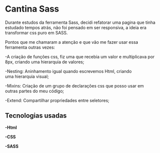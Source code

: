 
# Cantina Sass

Durante estudos da ferramenta Sass, decidi refatorar uma
pagina que tinha estudado tempos atrás, não foi pensado em ser responsiva, a ideia era transformar css puro em SASS.

Pontos que me chamaram a atenção e que vão me fazer usar essa ferramenta outras vezes:

-A criação de funções css, fiz uma que recebia um valor e multiplicava por 8px, criando uma hierarquia de valores;

-Nesting: Aninhamento igual quando escrevemos Html, criando uma hierarquia visual;

-Mixins: Criação de um grupo de declarações css que posso usar em outras partes do meu código;

-Extend: Compartilhar propriedades entre seletores;


## Tecnologias usadas

**-Html** 

**-CSS** 

**-SASS** 




